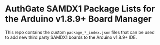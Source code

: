 # AuthGate SAMDX1 Package Lists for the Arduino v1.8.9+ Board Manager

This repo contains the custom `package_*_index.json` files that can be used to add new
third party SAMDX1 boards to the Arduino v1.8.9+ IDE.
